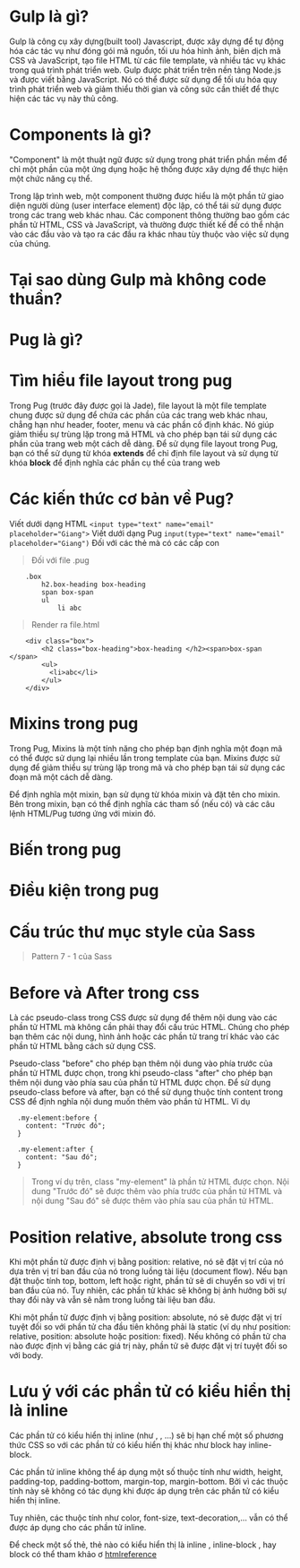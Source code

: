 # Gulp là gì?

Gulp là công cụ xây dựng(built tool) Javascript, được xây dựng để tự động hóa các tác vụ như đóng gói mã nguồn, tối ưu hóa hình ảnh, biên dịch mã CSS và JavaScript, tạo file HTML từ các file template, và nhiều tác vụ khác trong quá trình phát triển web.
Gulp được phát triển trên nền tảng Node.js và được viết bằng JavaScript. Nó có thể được sử dụng để tối ưu hóa quy trình phát triển web và giảm thiểu thời gian và công sức cần thiết để thực hiện các tác vụ này thủ công.

# Components là gì?

"Component" là một thuật ngữ được sử dụng trong phát triển phần mềm để chỉ một phần của một ứng dụng hoặc hệ thống được xây dựng để thực hiện một chức năng cụ thể.

Trong lập trình web, một component thường được hiểu là một phần tử giao diện người dùng (user interface element) độc lập, có thể tái sử dụng được trong các trang web khác nhau. Các component thông thường bao gồm các phần tử HTML, CSS và JavaScript, và thường được thiết kế để có thể nhận vào các đầu vào và tạo ra các đầu ra khác nhau tùy thuộc vào việc sử dụng của chúng.

# Tại sao dùng Gulp mà không code thuần?

# Pug là gì?

# Tìm hiểu file layout trong pug

Trong Pug (trước đây được gọi là Jade), file layout là một file template chung được sử dụng để chứa các phần của các trang web khác nhau, chẳng hạn như header, footer, menu và các phần cố định khác. Nó giúp giảm thiểu sự trùng lặp trong mã HTML và cho phép bạn tái sử dụng các phần của trang web một cách dễ dàng.
Để sử dụng file layout trong Pug, bạn có thể sử dụng từ khóa **extends** để chỉ định file layout và sử dụng từ khóa **block** để định nghĩa các phần cụ thể của trang web

# Các kiến thức cơ bản về Pug?

Viết dưới dạng HTML
`<input type="text" name="email" placeholder="Giang">`
Viết dưới dạng Pug
`input(type="text" name="email" placeholder="Giang")`
Đối với các thẻ mà có các cấp con

> Đối với file .pug

```
    .box
		h2.box-heading box-heading
		span box-span
		ul
			li abc
```

> Render ra file.html

```
    <div class="box">
        <h2 class="box-heading">box-heading </h2><span>box-span </span>
        <ul>
          <li>abc</li>
        </ul>
    </div>
```

# Mixins trong pug

Trong Pug, Mixins là một tính năng cho phép bạn định nghĩa một đoạn mã có thể được sử dụng lại nhiều lần trong template của bạn. Mixins được sử dụng để giảm thiểu sự trùng lặp trong mã và cho phép bạn tái sử dụng các đoạn mã một cách dễ dàng.

Để định nghĩa một mixin, bạn sử dụng từ khóa mixin và đặt tên cho mixin. Bên trong mixin, bạn có thể định nghĩa các tham số (nếu có) và các câu lệnh HTML/Pug tương ứng với mixin đó.

# Biến trong pug

# Điều kiện trong pug

# Cấu trúc thư mục style của Sass

> Pattern 7 - 1 của Sass

# Before và After trong css

Là các pseudo-class trong CSS được sử dụng để thêm nội dung vào các phần tử HTML mà không cần phải thay đổi cấu trúc HTML. Chúng cho phép bạn thêm các nội dung, hình ảnh hoặc các phần tử trang trí khác vào các phần tử HTML bằng cách sử dụng CSS.

Pseudo-class "before" cho phép bạn thêm nội dung vào phía trước của phần tử HTML được chọn, trong khi pseudo-class "after" cho phép bạn thêm nội dung vào phía sau của phần tử HTML được chọn. Để sử dụng pseudo-class before và after, bạn có thể sử dụng thuộc tính content trong CSS để định nghĩa nội dung muốn thêm vào phần tử HTML. Ví dụ

```
  .my-element:before {
    content: "Trước đó";
  }

  .my-element:after {
    content: "Sau đó";
  }
```

> Trong ví dụ trên, class "my-element" là phần tử HTML được chọn. Nội dung "Trước đó" sẽ được thêm vào phía trước của phần tử HTML và nội dung "Sau đó" sẽ được thêm vào phía sau của phần tử HTML.

# Position relative, absolute trong css

Khi một phần tử được định vị bằng position: relative, nó sẽ đặt vị trí của nó dựa trên vị trí ban đầu của nó trong luồng tài liệu (document flow). Nếu bạn đặt thuộc tính top, bottom, left hoặc right, phần tử sẽ di chuyển so với vị trí ban đầu của nó. Tuy nhiên, các phần tử khác sẽ không bị ảnh hưởng bởi sự thay đổi này và vẫn sẽ nằm trong luồng tài liệu ban đầu.

Khi một phần tử được định vị bằng position: absolute, nó sẽ được đặt vị trí tuyệt đối so với phần tử cha đầu tiên không phải là static (ví dụ như position: relative, position: absolute hoặc position: fixed). Nếu không có phần tử cha nào được định vị bằng các giá trị này, phần tử sẽ được đặt vị trí tuyệt đối so với body.

# Lưu ý với các phần tử có kiểu hiển thị là inline

Các phần tử có kiểu hiển thị inline (như <span>, <a>, ...) sẽ bị hạn chế một số phương thức CSS so với các phần tử có kiểu hiển thị khác như block hay inline-block.

Các phần tử inline không thể áp dụng một số thuộc tính như width, height, padding-top, padding-bottom, margin-top, margin-bottom. Bởi vì các thuộc tính này sẽ không có tác dụng khi được áp dụng trên các phần tử có kiểu hiển thị inline.

Tuy nhiên, các thuộc tính như color, font-size, text-decoration,... vẫn có thể được áp dụng cho các phần tử inline.

Để check một số thẻ, thẻ nào có kiểu hiển thị là inline , inline-block , hay block có thể tham khảo ơ [htmlreference](https://htmlreference.io/)
